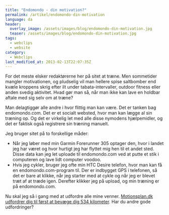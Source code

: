 ```yaml
---
title: "Endomondo - din motivation?"
permalink: /artikel/endomondo-din-motivation
language: da
header:
  overlay_image: /assets/images/blog/endomondo-din-motivation.jpg
  teaser: /assets/images/blog/endomondo-din-motivation.jpg
tags:
  - webclips
  - website
category:
  - Webclips
last_modified_at: 2013-02-13T22:07:35Z
---
```


For det meste elsker redaktørerne her på sitet at træne. Men sommetider mangler motivationen, og pludselig vil man hellere spise saltbomber end kvæle kroppens skrig efter ilt under tabata-intervaller, outdoor fitness eller anden svedig aktivitet. Hvad gør man så, når man ikke kan lave en holdbar aftale med sig selv om at træne?

Man delagtiggør alle andre i hvor flittig man kan være. Det er tanken bag endomondo.com. Det er et socialt websted, hvor man kan lægge al sin træning op. Og det er virkelig let med alle disse nymodens hjælpemidler, og det er faktisk også registrere sin træning manuelt.

Jeg bruger sitet på to forskellige måder:

- Når jeg løber med min Garmin Forerunner 305 optager den, hvor i landet jeg har været og hvor hurtigt jeg har flyttet mig hen til et andet sted. Disse data kan jeg let uploade til endomondo.com ved at putte et stik i computeren og lave lidt computer voodoo.
- Hvis jeg cykler, bruger jeg ofte min HTC Desire telefon, hvor man kan få en endomondo.com-program til. Der er indbygget GPS i telefonen, så det er bare at klikke, når jeg starter med at cykle og når jeg er blevet træt af at træde igen. Derefter klikker jeg på upload, og min træning er på endomondo.com.

Nu skal jeg så i gang med at udfordre alle mine venner. [Motionsplan.dk udfordrer dig til først at bevæge dig 534 kilometer](http://www.endomondo.com/challenge/vrUCXtNNo6k). Har du andre gode udfordringer?
